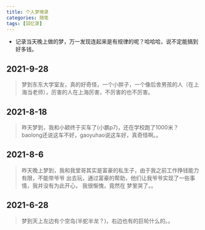 ```yaml
---
title: 个人梦境录
categories: 随笔
tags: [回忆录]
---  
```

 
<Meta/>  
 
* 记录当天晚上做的梦，万一发现连起来是有规律的呢？哈哈哈，说不定能搞到好多钱。  

## 2021-9-28 
> 梦到东东大学室友，真的好奇怪，一个小胖子，一个像后舍男孩的人（在上海当老师），厉害的人在上海厉害，不厉害的也不厉害。

## 2021-8-18
> 昨天梦到，我和小颖终于买车了(小鹏p7)，还在学校跑了1000米？ baolong还说这车不好，gaoyuhao说这车好，真奇怪啊。。

## 2021-8-6
> 昨天晚上梦到，我和我堂哥其实是富豪的私生子，由于我之前工作挣钱能力有限，不能带爷爷
> 出去玩，通过富豪的帮助，他们让我爷爷实现了一些事情，我并没有为此开心， 我很惭愧，竟然在
> 梦里哭了。。

## 2021-6-28
> 梦到天上左边有个空岛(半蛇半龙？)，右边也有的巨轮什么的。。
